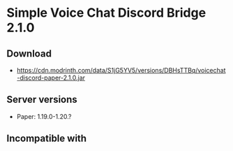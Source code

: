 # Simple Voice Chat Discord Bridge 2.1.0

## Download
- https://cdn.modrinth.com/data/S1jG5YV5/versions/DBHsTTBq/voicechat-discord-paper-2.1.0.jar

## Server versions
- Paper: 1.19.0-1.20.?

## Incompatible with